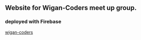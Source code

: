 ## Website for Wigan-Coders meet up group.

### deployed with Firebase

[wigan-coders](https://wigan-coders.co.uk)

